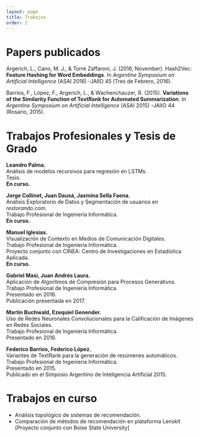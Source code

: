 ```yaml
---
layout: page
title: Trabajos
order: 2
---
```


Papers publicados
=================

Argerich, L., Cano, M. J., & Torre Zaffaroni, J. (2016, November). 
Hash2Vec: **Feature Hashing for Word Embeddings**. 
In *Argentine Symposium on Artificial Intelligence* (ASAI 2016)
-JAIIO 45 (Tres de Febrero, 2016).

Barrios, F., López, F., Argerich, L., & Wachenchauzer, R. (2015). 
**Variations of the Similarity Function of TextRank for Automated 
Summarization**. 
In *Argentine Symposium on Artificial Intelligence* (ASAI 2015)
-JAIIO 44 (Rosario, 2015).

Trabajos Profesionales y Tesis de Grado
=======================================

**Leandro Palma.**  
Análisis de modelos recursivos para regresión en LSTMs.   
Tesis.  
**En curso.**

**Jorge Collinet, Juan Dausá, Jasmina Sella Faena.**  
Análisis Exploratorio de Datos y Segmentación de usuarios en *restorando.com*.   
Trabajo Profesional de Ingeniería Informática.  
**En curso.**

**Manuel Iglesias.**  
Visualización de Contexto en Medios de Comunicación Digitales.  
Trabajo Profesional de Ingeniería Informática.  
Proyecto conjunto con CINEA: Centro de Investigaciones en Estadística Aplicada.  
**En curso.**

**Gabriel Masi, Juan Andrés Laura.**  
Aplicación de Algoritmos de Compresión para Procesos Generativos.
Trabajo Profesional de Ingeniería Informática.  
Presentado en 2016.  
Publicación presentada en 2017.  


**Martín Buchwald, Ezequiel Genender.**  
Uso de Redes Neuronales Convolucionales para la Calificación de Imágenes en Redes Sociales.  
Trabajo Profesional de Ingeniería Informática.   
Presentado en 2016.

**Federico Barrios, Federico López.**   
Variantes de TextRank para la generación de resúmenes automáticos.  
Trabajo Profesional de Ingeniería Informática.  
Presentado en 2015.  
Publicado en el Simposio Argentino de Inteligencia Artificial 2015.  

Trabajos en curso
=================

* Análisis topológico de sistemas de recomendación.
* Comparación de métodos de recomendación en plataforma Lenskit [Proyecto conjunto con Boise State University]

